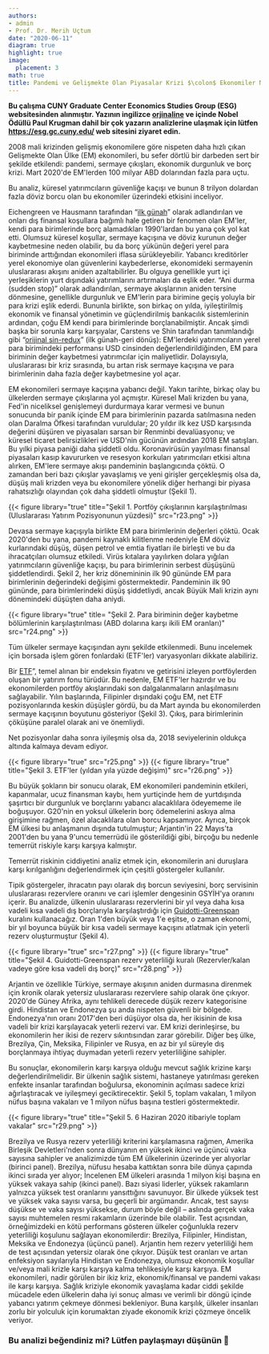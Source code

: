 ```yaml
---
authors:
- admin
- Prof. Dr. Merih Uçtum
date: "2020-06-11"
diagram: true
highlight: true
image:
  placement: 3
math: true
title: Pandemi ve Gelişmekte Olan Piyasalar Krizi $\colon$ Ekonomiler Ne Kadar Kırılgan?
---
```


**Bu çalışma CUNY Graduate Center Economics Studies Group (ESG) websitesinden alınmıştır. Yazının ingilizce [orjinaline](https://esg.gc.cuny.edu/2020/06/11/the-pandemic-and-the-emerging-markets-crisis-how-fragile-are-the-economies/) ve içinde Nobel Ödüllü Paul Krugman dahil bir çok yazarın analizlerine ulaşmak için lütfen https://esg.gc.cuny.edu/ web sitesini ziyaret edin.**

2008 mali krizinden gelişmiş ekonomilere göre nispeten daha hızlı çıkan Gelişmekte Olan Ülke (EM) ekonomileri, bu sefer dörtlü bir darbeden sert bir şekilde etkilendi: pandemi, sermaye çıkışları, ekonomik durgunluk ve borç krizi. Mart 2020'de EM'lerden 100 milyar ABD dolarından fazla para uçtu.

Bu analiz, küresel yatırımcıların güvenliğe kaçışı ve bunun 8 trilyon dolardan fazla döviz borcu olan bu ekonomiler üzerindeki etkisini inceliyor.

Eichengreen ve Hausmann tarafından “[ilk günah](https://eml.berkeley.edu/~eichengr/research/ospainaug21-03.pdf)” olarak adlandırılan ve onları dış finansal koşullara bağımlı hale getiren bir fenomen olan EM'ler, kendi para birimlerinde borç alamadıkları 1990'lardan bu yana çok yol kat etti. Olumsuz küresel koşullar, sermaye kaçışına ve döviz kurunun değer kaybetmesine neden olabilir, bu da borç yükünün değeri yerel para biriminde arttığından ekonomileri iflasa sürükleyebilir. Yabancı kreditörler yerel ekonomiye olan güvenlerini kaybederlerse, ekonomideki sermayenin uluslararası akışını aniden azaltabilirler. Bu olguya genellikle yurt içi yerleşiklerin yurt dışındaki yatırımlarını artırmaları da eşlik eder. “Ani durma (sudden stop)” olarak adlandırılan, sermaye akışlarının aniden tersine dönmesine, genellikle durgunluk ve EM'lerin para birimine geçiş yoluyla bir para krizi eşlik ederdi. Bununla birlikte, son birkaç on yılda, iyileştirilmiş ekonomik ve finansal yönetimin ve güçlendirilmiş bankacılık sistemlerinin ardından, çoğu EM kendi para birimlerinde borçlanabilmiştir. Ancak şimdi başka bir sorunla karşı karşıyalar, Carstens ve Shin tarafından tanımlandığı gibi “[orijinal sin-redux](https://www.foreignaffairs.com/articles/2019-03-15/emerging-markets-arent-out-woods-yet)” (ilk günah-geri dönüş): EM'lerdeki yatırımcıların yerel para birimindeki performansı USD cinsinden değerlendirildiğinden, EM para biriminin değer kaybetmesi yatırımcılar için maliyetlidir. Dolayısıyla, uluslararası bir kriz sırasında, bu artan risk sermaye kaçışına ve para birimlerinin daha fazla değer kaybetmesine yol açar.

EM ekonomileri sermaye kaçışına yabancı değil. Yakın tarihte, birkaç olay bu ülkelerden sermaye çıkışlarına yol açmıştır. Küresel Mali krizden bu yana, Fed'in niceliksel genişlemeyi durdurmaya karar vermesi ve bunun sonucunda bir panik içinde EM para birimlerinin pazarda satılmasına neden olan Daralma Öfkesi tarafından vuruldular; 20 yıldır ilk kez USD karşısında değerini düşüren ve piyasaları sarsan bir Renminbi devalüasyonu; ve küresel ticaret belirsizlikleri ve USD'nin gücünün ardından 2018 EM satışları. Bu yılki piyasa paniği daha şiddetli oldu. Koronavirüsün yayılması finansal piyasaları kasıp kavururken ve resesyon korkuları yatırımcıları etkisi altına alırken, EM'lere sermaye akışı pandeminin başlangıcında çöktü. O zamandan beri bazı çıkışlar yavaşlamış ve yeni girişler gerçekleşmiş olsa da, düşüş mali krizden veya bu ekonomilere yönelik diğer herhangi bir piyasa rahatsızlığı olayından çok daha şiddetli olmuştur (Şekil 1).

{{< figure library="true" title="Şekil 1. Portföy çıkışlarının karşılaştırılması (Uluslararası Yatırım Pozisyonunun yüzdesi)"  src="r23.png" >}}

Devasa sermaye kaçışıyla birlikte EM para birimlerinin değerleri çöktü. Ocak 2020'den bu yana, pandemi kaynaklı kilitlenme nedeniyle EM döviz kurlarındaki düşüş, düşen petrol ve emtia fiyatları ile birleşti ve bu da ihracatçıları olumsuz etkiledi. Virüs kıtalara yayılırken dolara yığılan yatırımcıların güvenliğe kaçışı, bu para birimlerinin serbest düşüşünü şiddetlendirdi. Şekil 2, her kriz dönemininin ilk 90 gününde EM para birimlerinin değerindeki değişimi göstermektedir. Pandeminin ilk 90 gününde, para birimlerindeki düşüş şiddetliydi, ancak Büyük Mali krizin aynı dönemindeki düşüşten daha aniydi.

{{< figure library="true" title= "Şekil 2. Para biriminin değer kaybetme bölümlerinin karşılaştırılması (ABD dolarına karşı ikili EM oranları)"  src="r24.png" >}}

Tüm ülkeler sermaye kaçışından aynı şekilde etkilenmedi. Bunu incelemek için borsada işlem gören fonlardaki (ETF'ler) varyasyonları dikkate alabiliriz.

Bir [ETF](https://esg.gc.cuny.edu/2018/04/30/exchange-traded-funds-costs-and-benefits/)”, temel alınan bir endeksin fiyatını ve getirisini izleyen portföylerden oluşan bir yatırım fonu türüdür. Bu nedenle, EM ETF'ler hazırdır ve bu ekonomilerden portföy akışlarındaki son dalgalanmaların anlaşılmasını sağlayabilir. Yılın başlarında, Filipinler dışındaki çoğu EM, net ETF pozisyonlarında keskin düşüşler gördü, bu da Mart ayında bu ekonomilerden sermaye kaçışının boyutunu gösteriyor (Şekil 3). Çıkış, para birimlerinin çöküşüne paralel olarak ani ve önemliydi.

Net pozisyonlar daha sonra iyileşmiş olsa da, 2018 seviyelerinin oldukça altında kalmaya devam ediyor.

{{< figure library="true"  src="r25.png" >}}
{{< figure library="true" title="Şekil 3. ETF'ler (yıldan yıla yüzde değişim)" src="r26.png" >}}

Bu büyük şokların bir sonucu olarak, EM ekonomileri pandeminin etkileri, kapanmalar, ucuz finansman kaybı, hem yurtiçinde hem de yurtdışında şaşırtıcı bir durgunluk ve borçlarını yabancı alacaklılara ödeyememe ile boğuşuyor. G20'nin en yoksul ülkelerin borç ödemelerini askıya alma girişimine rağmen, özel alacaklılara olan borcu kapsamıyor. Ayrıca, birçok EM ülkesi bu anlaşmanın dışında tutulmuştur; Arjantin'in 22 Mayıs'ta 2001'den bu yana 9'uncu temerrüdü ile gösterildiği gibi, birçoğu bu nedenle temerrüt riskiyle karşı karşıya kalmıştır.

Temerrüt riskinin ciddiyetini analiz etmek için, ekonomilerin ani duruşlara karşı kırılganlığını değerlendirmek için çeşitli göstergeler kullanılır.

Tipik göstergeler, ihracatın payı olarak dış borcun seviyesini, borç servisinin uluslararası rezervlere oranını ve cari işlemler dengesinin GSYİH'ya oranını içerir. Bu analizde, ülkenin uluslararası rezervlerini bir yıl veya daha kısa vadeli kısa vadeli dış borçlarıyla karşılaştırdığı için [Guidotti-Greenspan](https://www.federalreserve.gov/BoardDocs/Speeches/1999/19990429.htm) kuralını kullanacağız. Oran 1'den büyük veya 1'e eşitse, o zaman ekonomi, bir yıl boyunca büyük bir kısa vadeli sermaye kaçışını atlatmak için yeterli rezerv oluşturmuştur (Şekil 4).

{{< figure library="true"  src="r27.png" >}}
{{< figure library="true" title="Şekil 4. Guidotti-Greenspan rezerv yeterliliği kuralı (Rezervler/kalan vadeye göre kısa vadeli dış borç)" src="r28.png" >}}

Arjantin ve özellikle Türkiye, sermaye akışının aniden durmasına direnmek için kronik olarak yetersiz uluslararası rezervlere sahip olarak öne çıkıyor. 2020'de Güney Afrika, aynı tehlikeli derecede düşük rezerv kategorisine girdi. Hindistan ve Endonezya şu anda nispeten güvenli bir bölgede. Endonezya'nın oranı 2017'den beri düşüyor olsa da, her ikisinin de kısa vadeli bir krizi karşılayacak yeterli rezervi var. EM krizi derinleşirse, bu ekonomilerin her ikisi de rezerv sıkıntısından zarar görebilir. Diğer beş ülke, Brezilya, Çin, Meksika, Filipinler ve Rusya, en az bir yıl süreyle dış borçlanmaya ihtiyaç duymadan yeterli rezerv yeterliliğine sahipler.

Bu sonuçlar, ekonomilerin karşı karşıya olduğu mevcut sağlık krizine karşı değerlendirilmelidir. Bir ülkenin sağlık sistemi, hastaneye yatırılması gereken enfekte insanlar tarafından boğulursa, ekonominin açılması sadece krizi ağırlaştıracak ve iyileşmeyi geciktirecektir. Şekil 5, toplam vakaları, 1 milyon nüfus başına vakaları ve 1 milyon nüfus başına testleri göstermektedir.

{{< figure library="true" title="Şekil 5. 6 Haziran 2020 itibariyle toplam vakalar" src="r29.png" >}}

Brezilya ve Rusya rezerv yeterliliği kriterini karşılamasına rağmen, Amerika Birleşik Devletleri'nden sonra dünyanın en yüksek ikinci ve üçüncü vaka sayısına sahipler ve analizimizde tüm EM ülkelerinin üzerinde yer alıyorlar (birinci panel). Brezilya, nüfusu hesaba kattıktan sonra bile dünya çapında ikinci sırada yer alıyor; İncelenen EM ülkeleri arasında 1 milyon kişi başına en yüksek vakaya sahip (ikinci panel). Bazı siyasi liderler, yüksek rakamların yalnızca yüksek test oranlarını yansıttığını savunuyor.
Bir ülkede yüksek test ve yüksek vaka sayısı varsa, bu geçerli bir argümandır. Ancak, test sayısı düşükse ve vaka sayısı yüksekse, durum böyle değil – aslında gerçek vaka sayısı muhtemelen resmi rakamların üzerinde bile olabilir. Test açısından, örneğimizdeki en kötü performans gösteren ülkeler çoğunlukla rezerv yeterliliği koşulunu sağlayan ekonomilerdir: Brezilya, Filipinler, Hindistan, Meksika ve Endonezya (üçüncü panel). Arjantin hem rezerv yeterliliği hem de test açısından yetersiz olarak öne çıkıyor. Düşük test oranları ve artan enfeksiyon sayılarıyla Hindistan ve Endonezya, olumsuz ekonomik koşullar ve/veya mali krizle karşı karşıya kalma tehlikesiyle karşı karşıya.
EM ekonomileri, nadir görülen bir ikiz kriz, ekonomik/finansal ve pandemi vakası ile karşı karşıya. Sağlık kriziyle ekonomik yavaşlama kadar ciddi şekilde mücadele eden ülkelerin daha iyi sonuç alması ve verimli bir döngü içinde yabancı yatırım çekmeye dönmesi bekleniyor. Buna karşılık, ülkeler insanları zorlu bir yolculuk için korumaktan ziyade ekonomik krizi çözmeye öncelik veriyor.

### Bu analizi beğendiniz mi? Lütfen paylaşmayı düşünün 🙌
